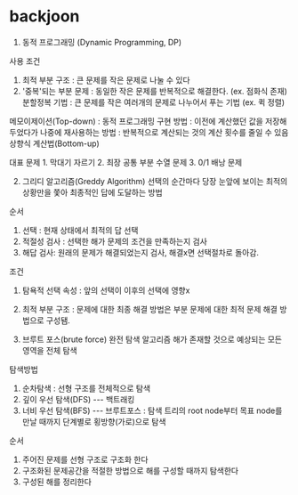 # backjoon
1. 동적 프로그래밍 (Dynamic Programming, DP)

  사용 조건
  1. 최적 부분 구조 : 큰 문제를 작은 문제로 나눌 수 있다
  2. '중복'되는 부분 문제 : 동일한 작은 문제를 반복적으로 해결한다. (ex. 점화식 존재)
  분할정복 기법 : 큰 문제를 작은 여러개의 문제로 나누어서 푸는 기법 (ex. 퀵 정렬)

  메모이제이션(Top-down) : 동적 프로그래밍 구현 방법
                      : 이전에 계산했던 값을 저장해두었다가 나중에 재사용하는 방법
                      : 반복적으로 계산되는 것의 계산 횟수를 줄일 수 있음
  상향식 계산법(Bottom-up)
  
  대표 문제
    1. 막대기 자르기
    2. 최장 공통 부분 수열 문제
    3. 0/1 배낭 문제
    
2. 그리디 알고리즘(Greddy Algorithm)
  선택의 순간마다 당장 눈앞에 보이는 최적의 상황만을 쫓아 최종적인 답에 도달하는 방법
  
  순서
  1. 선택 : 현재 상태에서 최적의 답 선택
  2. 적절성 검사 : 선택한 해가 문제의 조건을 만족하는지 검사
  3. 해답 검사: 원래의 문제가 해결되었는지 검사, 해결x면 선택절차로 돌아감.

  조건
  1. 탐욕적 선택 속성 : 앞의 선택이 이후의 선택에 영향x
  2. 최적 부분 구조 : 문제에 대한 최종 해결 방법은 부분 문제에 대한 최적 문제 해결 방법으로 구성됌.

3. 브루트 포스(brute force)
  완전 탐색 알고리즘
  해가 존재할 것으로 예상되는 모든 영역을 전체 탐색
  
  탐색방법
  1. 순차탐색 : 선형 구조를 전체적으로 탐색
  2. 깊이 우선 탐색(DFS) --- 백트래킹
  3. 너비 우선 탐색(BFS) --- 브루트포스 : 탐색 트리의 root node부터 목표 node를 만날 때까지 단계별로 횡방향(가로)으로 탐색
  
  순서
  1. 주어진 문제를 선형 구조로 구조화 한다
  2. 구조화된 문제공간을 적절한 방법으로 해를 구성할 때까지 탐색한다
  3. 구성된 해를 정리한다
